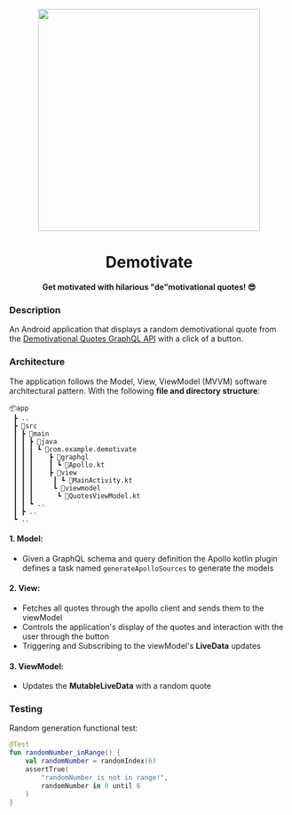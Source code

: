 <div align="center">
 <p>
    <img src=https://cdn.shopify.com/s/files/1/0535/6917/products/giveupREPLACEMENT.jpg?v=1506028831" width="400"/>
  </p>
  <h1>Demotivate</h1>

  <div align="center">
    <b>Get motivated with hilarious "de"motivational quotes! 😎
</b>
  </div>
</div>

### Description

An Android application that displays a random demotivational quote from
the [Demotivational Quotes GraphQL API](https://github.com/aravindasiva/demotivational-quotes-api) with a click of a
button.

### Architecture

The application follows the Model, View, ViewModel (MVVM) software architectural pattern.
With the following <b>file and directory structure</b>:

```
📦app
 ┣ ..
 ┣ 📂src
 ┃ ┣ 📂main
 ┃ ┃ ┣ 📂java
 ┃ ┃ ┃ ┗ 📂com.example.demotivate
 ┃ ┃ ┃    ┣ 📂graphql
 ┃ ┃ ┃    ┃ ┗ 📜Apollo.kt
 ┃ ┃ ┃    ┣ 📂view
 ┃ ┃ ┃     ┃ ┗ 📜MainActivity.kt
 ┃ ┃ ┃     ┗ 📂viewmodel
 ┃ ┃ ┃      ┗ 📜QuotesViewModel.kt
 ┃ ┃ ┗ ..
 ┃ ┣ ..
 ┗ ..
```

#### 1. Model:

- Given a GraphQL schema and query definition the Apollo kotlin plugin defines a task named `generateApolloSources` to
  generate the models

#### 2. View:

- Fetches all quotes through the apollo client and sends them to the viewModel
- Controls the application's display of the quotes and interaction with the user through the button
- Triggering and Subscribing to the viewModel's <b>LiveData</b> updates

#### 3. ViewModel:

- Updates the <b>MutableLiveData</b> with a random quote

### Testing

Random generation functional test:

```kotlin
@Test
fun randomNumber_inRange() {
    val randomNumber = randomIndex(6)
    assertTrue(
        "randomNumber is not in range!",
        randomNumber in 0 until 6
    )
} 
```

